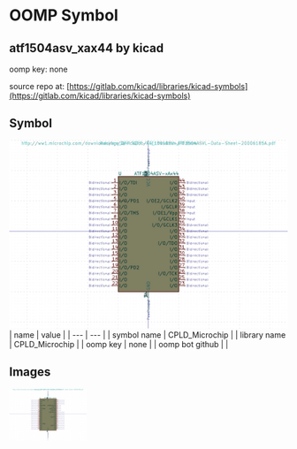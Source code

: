 # OOMP Symbol  
## atf1504asv_xax44  by kicad  
  
oomp key: none  
  
source repo at: [https://gitlab.com/kicad/libraries/kicad-symbols](https://gitlab.com/kicad/libraries/kicad-symbols)  
## Symbol  
  
[![working.png](working_600.png)](working.png)  
| name | value | 
| --- | --- | 
| symbol name | CPLD_Microchip | 
| library name | CPLD_Microchip | 
| oomp key | none | 
| oomp bot github |  | 
## Images  
  
[![working.png](working_140.png)](working.png)  
